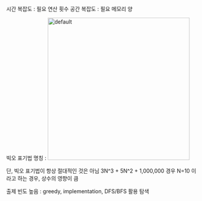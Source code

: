 시간 복잡도 : 필요 연산 횟수
공간 복잡도 : 필요 메모리 양

빅오 표기법 명칭 :
<img width="376" alt="default" src="https://user-images.githubusercontent.com/117712307/209524753-df3e078b-1a6b-4045-99b3-44be3634bdec.png">

단, 빅오 표기법이 항상 절대적인 것은 아님
3N^3 + 5N^2 + 1,000,000 경우 N=10 이라고 하는 경우, 상수의 영향이 큼

출제 빈도 높음 : greedy, implementation, DFS/BFS 활용 탐색


